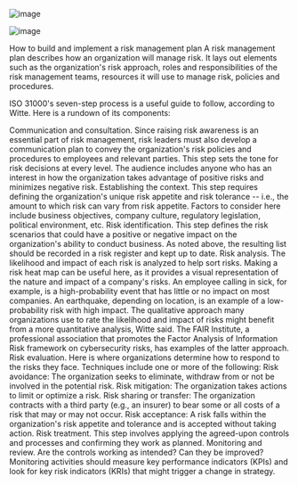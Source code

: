 ![image](https://user-images.githubusercontent.com/105038798/168465097-df82822f-e2a7-4c88-b4ad-edabab1bfa95.png)


![image](https://user-images.githubusercontent.com/105038798/168465019-d21161fe-e5b4-44cf-b373-b9ac5709dc03.png)

How to build and implement a risk management plan
A risk management plan describes how an organization will manage risk. It lays out elements such as the organization's risk approach, roles and responsibilities of the risk management teams, resources it will use to manage risk, policies and procedures.

ISO 31000's seven-step process is a useful guide to follow, according to Witte. Here is a rundown of its components:

Communication and consultation. Since raising risk awareness is an essential part of risk management, risk leaders must also develop a communication plan to convey the organization's risk policies and procedures to employees and relevant parties. This step sets the tone for risk decisions at every level. The audience includes anyone who has an interest in how the organization takes advantage of positive risks and minimizes negative risk.
Establishing the context. This step requires defining the organization's unique risk appetite and risk tolerance -- i.e., the amount to which risk can vary from risk appetite. Factors to consider here include business objectives, company culture, regulatory legislation, political environment, etc.
Risk identification. This step defines the risk scenarios that could have a positive or negative impact on the organization's ability to conduct business. As noted above, the resulting list should be recorded in a risk register and kept up to date.
Risk analysis. The likelihood and impact of each risk is analyzed to help sort risks. Making a risk heat map can be useful here, as it provides a visual representation of the nature and impact of a company's risks. An employee calling in sick, for example, is a high-probability event that has little or no impact on most companies. An earthquake, depending on location, is an example of a low-probability risk with high impact. The qualitative approach many organizations use to rate the likelihood and impact of risks might benefit from a more quantitative analysis, Witte said. The FAIR Institute, a professional association that promotes the Factor Analysis of Information Risk framework on cybersecurity risks, has examples of the latter approach.
Risk evaluation. Here is where organizations determine how to respond to the risks they face. Techniques include one or more of the following:
Risk avoidance: The organization seeks to eliminate, withdraw from or not be involved in the potential risk.
Risk mitigation: The organization takes actions to limit or optimize a risk.
Risk sharing or transfer: The organization contracts with a third party (e.g., an insurer) to bear some or all costs of a risk that may or may not occur.
Risk acceptance: A risk falls within the organization's risk appetite and tolerance and is accepted without taking action.
Risk treatment. This step involves applying the agreed-upon controls and processes and confirming they work as planned.
Monitoring and review. Are the controls working as intended? Can they be improved? Monitoring activities should measure key performance indicators (KPIs) and look for key risk indicators (KRIs) that might trigger a change in strategy.
